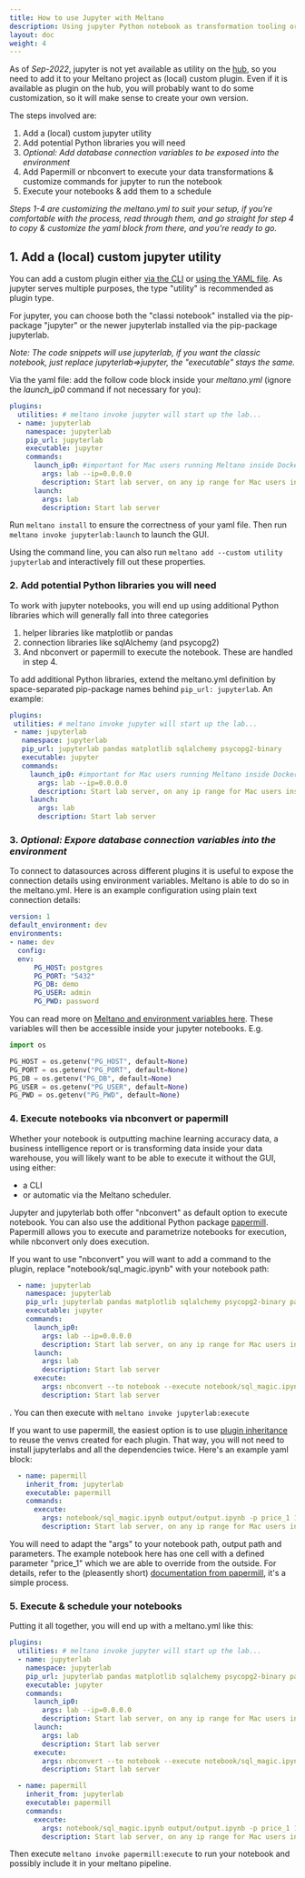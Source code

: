 ```yaml
---
title: How to use Jupyter with Meltano
description: Using jupyter Python notebook as transformation tooling or to run analyses across your meltano maintained data.
layout: doc
weight: 4
---
```


As of _Sep-2022_, jupyter is not yet available as utility on the [hub](https://hub.meltano.com/), so you need to add it to your Meltano project as (local) custom plugin. Even if it is available as plugin on the hub, you will probably want to do some customization, so it will make sense to create your own version.

The steps involved are:
1. Add a (local) custom jupyter utility
2. Add potential Python libraries you will need
3. _Optional: Add database connection variables to be exposed into the environment_
4. Add Papermill or nbconvert to execute your data transformations & customize commands for jupyter to run the notebook
5. Execute your notebooks & add them to a schedule

_Steps 1-4 are customizing the meltano.yml to suit your setup, if you're comfortable with the process, read through them, and go straight for step 4 to copy & customize the yaml block from there, and you're ready to go._

## 1. Add a (local) custom jupyter utility
You can add a custom plugin either [via the CLI](https://docs.meltano.com/guide/plugin-management#custom-plugins) or [using the YAML file](https://docs.meltano.com/concepts/project#custom-plugin-definitions). As jupyter serves multiple purposes, the type "utility" is recommended as plugin type.

For jupyter, you can choose both the "classi notebook" installed via the pip-package "jupyter" or the newer jupyterlab installed via the pip-package jupyterlab.

_Note: The code snippets will use jupyterlab, if you want the classic notebook, just replace jupyterlab=>jupyter, the "executable" stays the same._

Via the yaml file: add the follow code block inside your _meltano.yml_ (ignore the _launch_ip0_ command if not necessary for you):
```yaml
plugins:
  utilities: # meltano invoke jupyter will start up the lab...
  - name: jupyterlab
    namespace: jupyterlab
    pip_url: jupyterlab
    executable: jupyter
    commands:
      launch_ip0: #important for Mac users running Meltano inside Docker.
        args: lab --ip=0.0.0.0
        description: Start lab server, on any ip range for Mac users inside docker.
      launch:
        args: lab
        description: Start lab server

```

 Run ```meltano install``` to ensure the correctness of your yaml file. Then run ```meltano invoke jupyterlab:launch``` to launch the GUI.

Using the command line, you can also run ```meltano add --custom utility jupyterlab``` and interactively fill out these properties.


### 2. Add potential Python libraries you will need
To work with jupyter notebooks, you will end up using additional Python libraries which will generally fall into three categories
1. helper libraries like matplotlib or pandas
2. connection libraries like sqlAlchemy (and psycopg2)
3. And nbconvert or papermill to execute the notebook. These are handled in step 4.

To add additional Python libraries, extend the meltano.yml definition by space-separated pip-package names behind ```pip_url: jupyterlab```. An example:


 ```yaml
plugins:
  utilities: # meltano invoke jupyter will start up the lab...
  - name: jupyterlab
    namespace: jupyterlab
    pip_url: jupyterlab pandas matplotlib sqlalchemy psycopg2-binary
    executable: jupyter
    commands:
      launch_ip0: #important for Mac users running Meltano inside Docker.
        args: lab --ip=0.0.0.0
        description: Start lab server, on any ip range for Mac users inside docker.
      launch:
        args: lab
        description: Start lab server

```

### 3. _Optional: Expore database connection variables into the environment_
To connect to datasources across different plugins it is useful to expose the connection details using environment variables. Meltano is able to do so in the meltano.yml. Here is an example configuration using plain text connection details:

```yaml
version: 1
default_environment: dev
environments:
- name: dev
  config:
  env:
      PG_HOST: postgres
      PG_PORT: "5432"
      PG_DB: demo
      PG_USER: admin
      PG_PWD: password
```
You can read more on [Meltano and environment variables here](https://docs.meltano.com/guide/configuration#environment-variables).
These variables will then be accessible inside your jupyter notebooks. E.g.

```python
import os

PG_HOST = os.getenv("PG_HOST", default=None)
PG_PORT = os.getenv("PG_PORT", default=None)
PG_DB = os.getenv("PG_DB", default=None)
PG_USER = os.getenv("PG_USER", default=None)
PG_PWD = os.getenv("PG_PWD", default=None)

```

### 4. Execute notebooks via nbconvert or papermill
Whether your notebook is outputting machine learning accuracy data, a business intelligence report or is transforming data inside your data warehouse, you will likely want to be able to execute it without the GUI, using either:

- a CLI
- or automatic via the Meltano scheduler.

Jupyter and jupyterlab both offer "nbconvert" as default option to execute notebook. You can also use the additional Python package [papermill](https://papermill.readthedocs.io/en/latest/index.html). Papermill allows you to execute and parametrize notebooks for execution, while nbconvert only does execution.

If you want to use "nbconvert" you will want to add a command to the plugin, replace "notebook/sql_magic.ipynb" with your notebook path:

```yaml
  - name: jupyterlab
    namespace: jupyterlab
    pip_url: jupyterlab pandas matplotlib sqlalchemy psycopg2-binary papermill
    executable: jupyter
    commands:
      launch_ip0:
        args: lab --ip=0.0.0.0
        description: Start lab server, on any ip range for Mac users inside docker.
      launch:
        args: lab
        description: Start lab server
      execute:
        args: nbconvert --to notebook --execute notebook/sql_magic.ipynb
        description: Start lab server
```

. You can then execute with ```meltano invoke jupyterlab:execute```

If you want to use papermill, the easiest option is to use [plugin inheritance](https://docs.meltano.com/concepts/project#inheriting-plugin-definitions) to reuse the venvs created for each plugin. That way, you will not need to install jupyterlabs and all the dependencies twice. Here's an example yaml block:

```yaml
  - name: papermill
    inherit_from: jupyterlab
    executable: papermill
    commands:
      execute:
        args: notebook/sql_magic.ipynb output/output.ipynb -p price_1 1000
        description: Start lab server, on any ip range for Mac users inside docker.
```

You will need to adapt the "args" to your notebook path, output path and parameters. The example notebook here has one cell with a defined parameter "price_1" which we are able to override from the outside. For details, refer to the (pleasently short) [documentation from papermill](https://papermill.readthedocs.io/en/latest/usage-parameterize.html), it's a simple process.

### 5. Execute & schedule your notebooks
Putting it all together, you will end up with a meltano.yml like this:

```yaml
plugins:
  utilities: # meltano invoke jupyter will start up the lab...
  - name: jupyterlab
    namespace: jupyterlab
    pip_url: jupyterlab pandas matplotlib sqlalchemy psycopg2-binary papermill
    executable: jupyter
    commands:
      launch_ip0:
        args: lab --ip=0.0.0.0
        description: Start lab server, on any ip range for Mac users inside docker.
      launch:
        args: lab
        description: Start lab server
      execute:
        args: nbconvert --to notebook --execute notebook/sql_magic.ipynb
        description: Start lab server

  - name: papermill
    inherit_from: jupyterlab
    executable: papermill
    commands:
      execute:
        args: notebook/sql_magic.ipynb output/output.ipynb -p price_1 1000
        description: Start lab server, on any ip range for Mac users inside docker.
```
Then execute ```meltano invoke papermill:execute``` to run your notebook and possibly include it in your meltano pipeline.
